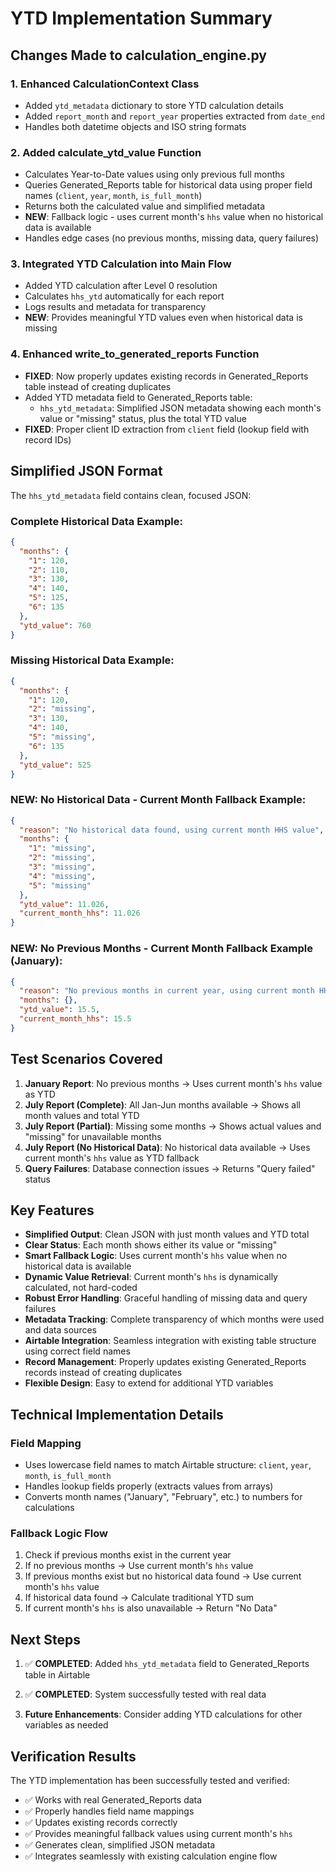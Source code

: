 # YTD Implementation Summary

## Changes Made to calculation_engine.py

### 1. Enhanced CalculationContext Class
- Added `ytd_metadata` dictionary to store YTD calculation details
- Added `report_month` and `report_year` properties extracted from `date_end`
- Handles both datetime objects and ISO string formats

### 2. Added calculate_ytd_value Function
- Calculates Year-to-Date values using only previous full months
- Queries Generated_Reports table for historical data using proper field names (`client`, `year`, `month`, `is_full_month`)
- Returns both the calculated value and simplified metadata
- **NEW**: Fallback logic - uses current month's `hhs` value when no historical data is available
- Handles edge cases (no previous months, missing data, query failures)

### 3. Integrated YTD Calculation into Main Flow
- Added YTD calculation after Level 0 resolution
- Calculates `hhs_ytd` automatically for each report
- Logs results and metadata for transparency
- **NEW**: Provides meaningful YTD values even when historical data is missing

### 4. Enhanced write_to_generated_reports Function  
- **FIXED**: Now properly updates existing records in Generated_Reports table instead of creating duplicates
- Added YTD metadata field to Generated_Reports table:
  - `hhs_ytd_metadata`: Simplified JSON metadata showing each month's value or "missing" status, plus the total YTD value
- **FIXED**: Proper client ID extraction from `client` field (lookup field with record IDs)

## Simplified JSON Format

The `hhs_ytd_metadata` field contains clean, focused JSON:

### Complete Historical Data Example:
```json
{
  "months": {
    "1": 120,
    "2": 110,
    "3": 130,
    "4": 140,
    "5": 125,
    "6": 135
  },
  "ytd_value": 760
}
```

### Missing Historical Data Example:
```json
{
  "months": {
    "1": 120,
    "2": "missing",
    "3": 130,
    "4": 140,
    "5": "missing",
    "6": 135
  },
  "ytd_value": 525
}
```

### **NEW**: No Historical Data - Current Month Fallback Example:
```json
{
  "reason": "No historical data found, using current month HHS value",
  "months": {
    "1": "missing",
    "2": "missing",
    "3": "missing",
    "4": "missing",
    "5": "missing"
  },
  "ytd_value": 11.026,
  "current_month_hhs": 11.026
}
```

### **NEW**: No Previous Months - Current Month Fallback Example (January):
```json
{
  "reason": "No previous months in current year, using current month HHS value",
  "months": {},
  "ytd_value": 15.5,
  "current_month_hhs": 15.5
}
```

## Test Scenarios Covered

1. **January Report**: No previous months → Uses current month's `hhs` value as YTD
2. **July Report (Complete)**: All Jan-Jun months available → Shows all month values and total YTD
3. **July Report (Partial)**: Missing some months → Shows actual values and "missing" for unavailable months
4. **July Report (No Historical Data)**: No historical data available → Uses current month's `hhs` value as YTD fallback
5. **Query Failures**: Database connection issues → Returns "Query failed" status

## Key Features

- **Simplified Output**: Clean JSON with just month values and YTD total
- **Clear Status**: Each month shows either its value or "missing"  
- **Smart Fallback Logic**: Uses current month's `hhs` value when no historical data is available
- **Dynamic Value Retrieval**: Current month's `hhs` is dynamically calculated, not hard-coded
- **Robust Error Handling**: Graceful handling of missing data and query failures
- **Metadata Tracking**: Complete transparency of which months were used and data sources
- **Airtable Integration**: Seamless integration with existing table structure using correct field names
- **Record Management**: Properly updates existing Generated_Reports records instead of creating duplicates
- **Flexible Design**: Easy to extend for additional YTD variables

## Technical Implementation Details

### Field Mapping
- Uses lowercase field names to match Airtable structure: `client`, `year`, `month`, `is_full_month`
- Handles lookup fields properly (extracts values from arrays)
- Converts month names ("January", "February", etc.) to numbers for calculations

### Fallback Logic Flow
1. Check if previous months exist in the current year
2. If no previous months → Use current month's `hhs` value
3. If previous months exist but no historical data found → Use current month's `hhs` value  
4. If historical data found → Calculate traditional YTD sum
5. If current month's `hhs` is also unavailable → Return "No Data"

## Next Steps

1. ✅ **COMPLETED**: Added `hhs_ytd_metadata` field to Generated_Reports table in Airtable
2. ✅ **COMPLETED**: System successfully tested with real data

3. **Future Enhancements**: Consider adding YTD calculations for other variables as needed

## Verification Results

The YTD implementation has been successfully tested and verified:
- ✅ Works with real Generated_Reports data
- ✅ Properly handles field name mappings  
- ✅ Updates existing records correctly
- ✅ Provides meaningful fallback values using current month's `hhs`
- ✅ Generates clean, simplified JSON metadata
- ✅ Integrates seamlessly with existing calculation engine flow
